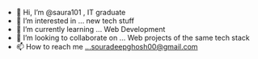 - 👋 Hi, I’m @saura101 , IT graduate
- 👀 I’m interested in ... new tech stuff
- 🌱 I’m currently learning ... Web Development
- 💞️ I’m looking to collaborate on ... Web projects of the same tech stack
- 📫 How to reach me ...souradeepghosh00@gmail.com 

<!---
saura101/saura101 is a ✨ special ✨ repository because its `README.md` (this file) appears on your GitHub profile.
You can click the Preview link to take a look at your changes.
--->
